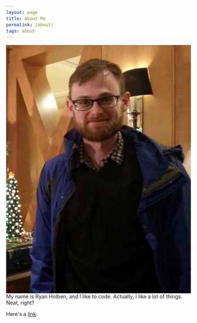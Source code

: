 ```yaml
---
layout: page
title: About Me
permalink: /about/
tags: about
---
```


<img align="right" src="/assets/img/me.jpg">

My name is Ryan Holben, and I like to code.  Actually, I like a lot of things.  Neat, right?

Here's a [link](www.google.com).
